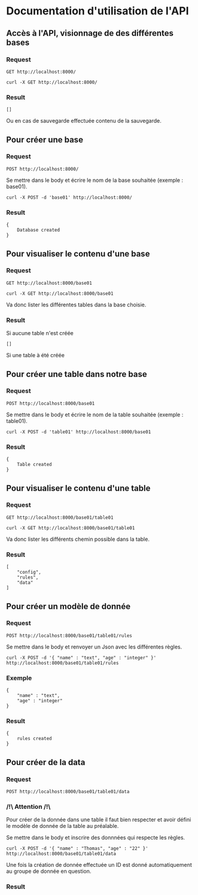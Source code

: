 # Documentation d'utilisation de l'API

## Accès à l'API, visionnage de des différentes bases

### Request

`GET http://localhost:8000/`

`curl -X GET http://localhost:8000/`

### Result

    []

Ou en cas de sauvegarde effectuée contenu de la sauvegarde.

## Pour créer une base

### Request

`POST http://localhost:8000/`

Se mettre dans le body et écrire le nom de la base souhaitée (exemple : base01).

`curl -X POST -d 'base01' http://localhost:8000/`

### Result

    {
        Database created
    }

## Pour visualiser le contenu d'une base

### Request

`GET http://localhost:8000/base01`

`curl -X GET http://localhost:8000/base01`

Va donc lister les différentes tables dans la base choisie.

### Result

Si aucune table n'est créée 

    []

Si une table à été créée

    

## Pour créer une table dans notre base

### Request

`POST http://localhost:8000/base01`

Se mettre dans le body et écrire le nom de la table souhaitée (exemple : table01).

`curl -X POST -d 'table01' http://localhost:8000/base01`

### Result

    {
        Table created
    }

## Pour visualiser le contenu d'une table

### Request

`GET http://localhost:8000/base01/table01`

`curl -X GET http://localhost:8000/base01/table01`

Va donc lister les différents chemin possible dans la table.

### Result

    [
        "config",
        "rules",
        "data"
    ]

## Pour créer un modèle de donnée

### Request

`POST http://localhost:8000/base01/table01/rules`

Se mettre dans le body et renvoyer un Json avec les différentes règles.

`curl -X POST -d '{ "name" : "text", "age" : "integer" }' http://localhost:8000/base01/table01/rules`

### Exemple

    {
        "name" : "text",
        "age" : "integer"
    }

### Result

    {
        rules created
    }

## Pour créer de la data

### Request 

`POST http://localhost:8000/base01/table01/data`

### /!\ Attention /!\\

Pour créer de la donnée dans une table il faut bien respecter et avoir défini le modèle de donnée de la table au préalable.

Se mettre dans le body et inscrire des donnnées qui respecte les règles.

`curl -X POST -d '{ "name" : "Thomas", "age" : "22" }' http://localhost:8000/base01/table01/data`

Une fois la création de donnée effectuée un ID est donné automatiquement au groupe de donnée en question.

### Result
